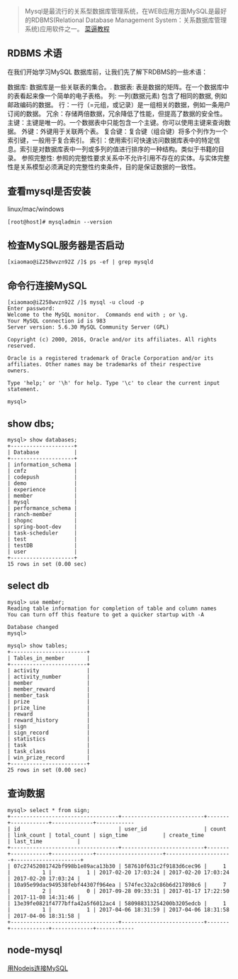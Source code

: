 > Mysql是最流行的关系型数据库管理系统，在WEB应用方面MySQL是最好的RDBMS(Relational Database Management System：关系数据库管理系统)应用软件之一。
[菜逼教程](http://www.runoob.com/mysql/mysql-tutorial.html)

## RDBMS 术语
在我们开始学习MySQL 数据库前，让我们先了解下RDBMS的一些术语：

数据库: 数据库是一些关联表的集合。.
数据表: 表是数据的矩阵。在一个数据库中的表看起来像一个简单的电子表格。
列: 一列(数据元素) 包含了相同的数据, 例如邮政编码的数据。
行：一行（=元组，或记录）是一组相关的数据，例如一条用户订阅的数据。
冗余：存储两倍数据，冗余降低了性能，但提高了数据的安全性。
主键：主键是唯一的。一个数据表中只能包含一个主键。你可以使用主键来查询数据。
外键：外键用于关联两个表。
复合键：复合键（组合键）将多个列作为一个索引键，一般用于复合索引。
索引：使用索引可快速访问数据库表中的特定信息。索引是对数据库表中一列或多列的值进行排序的一种结构。类似于书籍的目录。
参照完整性: 参照的完整性要求关系中不允许引用不存在的实体。与实体完整性是关系模型必须满足的完整性约束条件，目的是保证数据的一致性。

## 查看mysql是否安装
linux/mac/windows
```
[root@host]# mysqladmin --version
```

## 检查MySQL服务器是否启动
```
[xiaomao@iZ258wvzn92Z /]$ ps -ef | grep mysqld

```

## 命令行连接MySQL
```
[xiaomao@iZ258wvzn92Z /]$ mysql -u cloud -p
Enter password:
Welcome to the MySQL monitor.  Commands end with ; or \g.
Your MySQL connection id is 983
Server version: 5.6.30 MySQL Community Server (GPL)

Copyright (c) 2000, 2016, Oracle and/or its affiliates. All rights reserved.

Oracle is a registered trademark of Oracle Corporation and/or its
affiliates. Other names may be trademarks of their respective
owners.

Type 'help;' or '\h' for help. Type '\c' to clear the current input statement.

mysql>
```

## show dbs;
```
mysql> show databases;
+--------------------+
| Database           |
+--------------------+
| information_schema |
| cmfz               |
| codepush           |
| demo               |
| experience         |
| member             |
| mysql              |
| performance_schema |
| ranch-member       |
| shopnc             |
| spring-boot-dev    |
| task-scheduler     |
| test               |
| testDB             |
| user               |
+--------------------+
15 rows in set (0.00 sec)
```

## select db
```
mysql> use member;
Reading table information for completion of table and column names
You can turn off this feature to get a quicker startup with -A

Database changed
mysql>

mysql> show tables;
+------------------------+
| Tables_in_member       |
+------------------------+
| activity               |
| activity_number        |
| member                 |
| member_reward          |
| member_task            |
| prize                  |
| prize_line             |
| reward                 |
| reward_history         |
| sign                   |
| sign_record            |
| statistics             |
| task                   |
| task_class             |
| win_prize_record       |
+------------------------+
25 rows in set (0.00 sec)
```

## 查询数据
```
mysql> select * from sign;
+----------------------------------+--------------------------+-------+------------+-------------+------------
| id                               | user_id                  | count | link_count | total_count | sign_time           | create_time         | last_time           |
+----------------------------------+--------------------------+-------+------------+-------------+---------------------+---------------------+---------------------+
| 07c27452081742bf998b1e89aca13b30 | 587610f631c2f9183d6cec96 |     1 |          1 |           1 | 2017-02-20 17:03:24 | 2017-02-20 17:03:24 | 2017-02-20 17:03:24 |
| 10a95e99dac949538febf44307f964ea | 574fec32a2c86b6d217898c6 |     7 |          2 |           0 | 2017-09-28 09:33:31 | 2017-01-17 17:22:50 | 2017-11-08 14:31:46 |
| 13e39fe0821f4777bffa42a5f6012ac4 | 580988313254200b3205edcb |     1 |          1 |           1 | 2017-04-06 18:31:59 | 2017-04-06 18:31:58 | 2017-04-06 18:31:58 |
+----------------------------------+--------------------------+-------+------------+-------------+------------
```

## node-mysql
[用Nodejs连接MySQL](http://blog.fens.me/nodejs-mysql-intro/)




